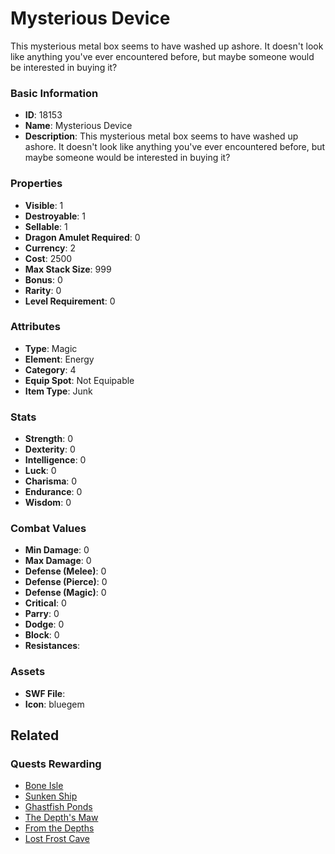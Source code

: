 # Mysterious Device

This mysterious metal box seems to have washed up ashore. It doesn't look like anything you've ever encountered before, but maybe someone would be interested in buying it?

### Basic Information

- **ID**: 18153
- **Name**: Mysterious Device
- **Description**: This mysterious metal box seems to have washed up ashore. It doesn&#039;t look like anything you&#039;ve ever encountered before, but maybe someone would be interested in buying it?

### Properties

- **Visible**: 1
- **Destroyable**: 1
- **Sellable**: 1
- **Dragon Amulet Required**: 0
- **Currency**: 2
- **Cost**: 2500
- **Max Stack Size**: 999
- **Bonus**: 0
- **Rarity**: 0
- **Level Requirement**: 0

### Attributes

- **Type**: Magic
- **Element**: Energy
- **Category**: 4
- **Equip Spot**: Not Equipable
- **Item Type**: Junk

### Stats

- **Strength**: 0
- **Dexterity**: 0
- **Intelligence**: 0
- **Luck**: 0
- **Charisma**: 0
- **Endurance**: 0
- **Wisdom**: 0

### Combat Values

- **Min Damage**: 0
- **Max Damage**: 0
- **Defense (Melee)**: 0
- **Defense (Pierce)**: 0
- **Defense (Magic)**: 0
- **Critical**: 0
- **Parry**: 0
- **Dodge**: 0
- **Block**: 0
- **Resistances**: 

### Assets

- **SWF File**: 
- **Icon**: bluegem

## Related

### Quests Rewarding

- [Bone Isle](../quests/1515-bone-isle.md)
- [Sunken Ship](../quests/1519-sunken-ship.md)
- [Ghastfish Ponds](../quests/1520-ghastfish-ponds.md)
- [The Depth's Maw](../quests/1521-the-depth-s-maw.md)
- [From the Depths](../quests/1896-from-the-depths.md)
- [Lost Frost Cave](../quests/1897-lost-frost-cave.md)

